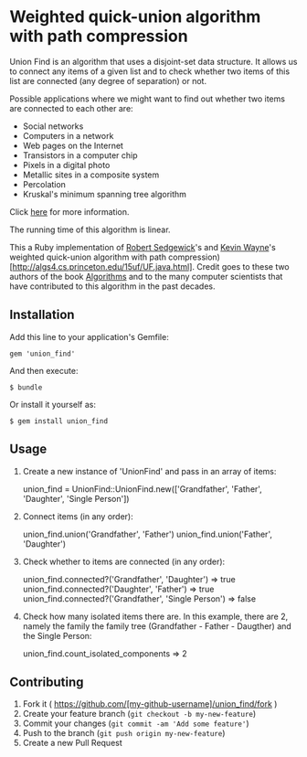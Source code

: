 # Weighted quick-union algorithm with path compression

Union Find is an algorithm that uses a disjoint-set data structure. It allows us to connect any items of a given list and to check whether two items of this list are connected (any degree of separation) or not.

Possible applications where we might want to find out whether two items are connected to each other are:
* Social networks
* Computers in a network
* Web pages on the Internet
* Transistors in a computer chip
* Pixels in a digital photo
* Metallic sites in a composite system
* Percolation
* Kruskal's minimum spanning tree algorithm

Click [here](https://www.cs.princeton.edu/~rs/AlgsDS07/01UnionFind.pdf) for more information.

The running time of this algorithm is linear.

This a Ruby implementation of [Robert Sedgewick](http://www.cs.princeton.edu/~rs/)'s and [Kevin Wayne](http://www.cs.princeton.edu/~wayne/contact/)'s weighted quick-union algorithm with path compression)[http://algs4.cs.princeton.edu/15uf/UF.java.html]. Credit goes to these two authors of the book [Algorithms](http://www.amazon.com/gp/product/032157351X/ref=as_li_qf_sp_asin_il_tl?ie=UTF8&tag=algs4-20&linkCode=as2&camp=1789&creative=9325&creativeASIN=032157351X) and to the many computer scientists that have contributed to this algorithm in the past decades.

## Installation

Add this line to your application's Gemfile:

    gem 'union_find'

And then execute:

    $ bundle

Or install it yourself as:

    $ gem install union_find

## Usage

1. Create a new instance of 'UnionFind' and pass in an array of items:

    union_find = UnionFind::UnionFind.new(['Grandfather', 'Father', 'Daughter', 'Single Person'])

2. Connect items (in any order):

    union_find.union('Grandfather', 'Father')
    union_find.union('Father', 'Daughter')

3. Check whether to items are connected (in any order):

    union_find.connected?('Grandfather', 'Daughter')
    => true
    union_find.connected?('Daughter', 'Father')
    => true
    union_find.connected?('Grandfather', 'Single Person')
    => false

4. Check how many isolated items there are. In this example, there are 2, namely the family the family tree (Grandfather - Father - Daugther) and the Single Person:

    union_find.count_isolated_components
    => 2

## Contributing

1. Fork it ( https://github.com/[my-github-username]/union_find/fork )
2. Create your feature branch (`git checkout -b my-new-feature`)
3. Commit your changes (`git commit -am 'Add some feature'`)
4. Push to the branch (`git push origin my-new-feature`)
5. Create a new Pull Request
